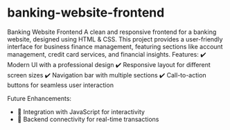 # banking-website-frontend
Banking Website Frontend A clean and responsive frontend for a banking website, designed using HTML &amp; CSS. This project provides a user-friendly interface for business finance management, featuring sections like account management, credit card services, and financial insights.
Features:
✔️ Modern UI with a professional design
✔️ Responsive layout for different screen sizes
✔️ Navigation bar with multiple sections
✔️ Call-to-action buttons for seamless user interaction

Future Enhancements:
- 🔹 Integration with JavaScript for interactivity  
- 🔹 Backend connectivity for real-time transactions  
